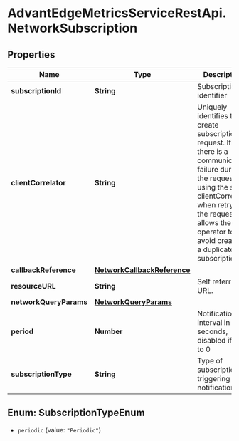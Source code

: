 # AdvantEdgeMetricsServiceRestApi.NetworkSubscription

## Properties
Name | Type | Description | Notes
------------ | ------------- | ------------- | -------------
**subscriptionId** | **String** | Subscription identifier | [optional] 
**clientCorrelator** | **String** | Uniquely identifies this create subscription request. If there is a communication failure during the request, using the same clientCorrelator when retrying the request allows the operator to avoid creating a duplicate subscription. | [optional] 
**callbackReference** | [**NetworkCallbackReference**](NetworkCallbackReference.md) |  | [optional] 
**resourceURL** | **String** | Self referring URL. | [optional] 
**networkQueryParams** | [**NetworkQueryParams**](NetworkQueryParams.md) |  | [optional] 
**period** | **Number** | Notification interval in seconds, disabled if set to 0 | [optional] 
**subscriptionType** | **String** | Type of subscription triggering notifications | [optional] 


<a name="SubscriptionTypeEnum"></a>
## Enum: SubscriptionTypeEnum


* `periodic` (value: `"Periodic"`)




